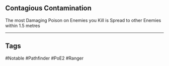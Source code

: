## Contagious Contamination
The most Damaging Poison on Enemies you Kill is Spread to other Enemies within 1.5 metres

---
## Tags
#Notable
#Pathfinder
#PoE2
#Ranger
